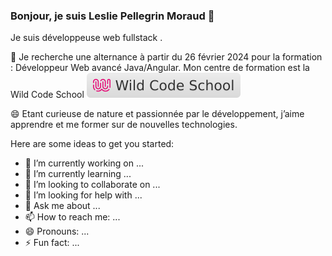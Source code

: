 ### Bonjour, je suis Leslie Pellegrin Moraud 👋

Je suis développeuse web fullstack .

🔭 Je recherche une alternance à partir du 26 février 2024 pour la formation : Développeur Web avancé Java/Angular.
    Mon centre de formation est la Wild Code School ![Cover](https://github.com/Leslie2186/Leslie2186/blob/main/wildcodeschool.svg)

😄 Etant curieuse de nature et passionnée par le développement, j’aime apprendre et me former sur de nouvelles technologies.


Here are some ideas to get you started:

- 🔭 I’m currently working on ...
- 🌱 I’m currently learning ...
- 👯 I’m looking to collaborate on ...
- 🤔 I’m looking for help with ...
- 💬 Ask me about ...
- 📫 How to reach me: ...
- 😄 Pronouns: ...
- ⚡ Fun fact: ...
